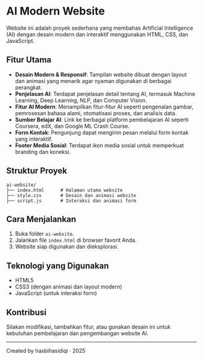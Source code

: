 # AI Modern Website

Website ini adalah proyek sederhana yang membahas Artificial Intelligence (AI) dengan desain modern dan interaktif menggunakan HTML, CSS, dan JavaScript.

## Fitur Utama

- **Desain Modern & Responsif**: Tampilan website dibuat dengan layout dan animasi yang menarik agar nyaman digunakan di berbagai perangkat.
- **Penjelasan AI**: Terdapat penjelasan detail tentang AI, termasuk Machine Learning, Deep Learning, NLP, dan Computer Vision.
- **Fitur AI Modern**: Menampilkan fitur-fitur AI seperti pengenalan gambar, pemrosesan bahasa alami, otomatisasi proses, dan analisis data.
- **Sumber Belajar AI**: Link ke berbagai platform pembelajaran AI seperti Coursera, edX, dan Google ML Crash Course.
- **Form Kontak**: Pengunjung dapat mengirim pesan melalui form kontak yang interaktif.
- **Footer Media Sosial**: Terdapat ikon media sosial untuk memperkuat branding dan koneksi.

## Struktur Proyek

```
ai-website/
├── index.html      # Halaman utama website
├── style.css       # Desain dan animasi website
├── script.js       # Interaksi dan animasi form
```

## Cara Menjalankan

1. Buka folder `ai-website`.
2. Jalankan file `index.html` di browser favorit Anda.
3. Website siap digunakan dan dieksplorasi.

## Teknologi yang Digunakan

- HTML5
- CSS3 (dengan animasi dan layout modern)
- JavaScript (untuk interaksi form)

## Kontribusi

Silakan modifikasi, tambahkan fitur, atau gunakan desain ini untuk kebutuhan pembelajaran dan pengembangan website AI.

---
Created by hasbihasidiqi · 2025